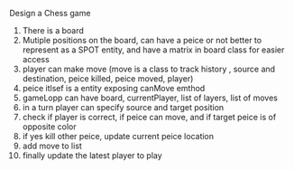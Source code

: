 Design a Chess game 

1. There is a board
2. Mutiple positions on the board, can have a peice or not 
better to represent as a SPOT entity, and have a matrix in board class for easier access
3. player can make move (move is a class to track history , source and destination, peice killed, peice moved, player)
4. peice itlsef is a entity exposing canMove emthod 
5. gameLopp can have board, currentPlayer, list of layers, list of moves
6. in a turn player can specify source and target position 
7. check if player is correct, if peice can move, and if target peice is of opposite color
8. if yes kill other peice, update current peice location
9. add move to list 
10. finally update the latest player to play 


